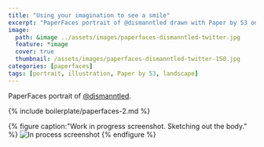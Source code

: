 ```yaml
---
title: "Using your imagination to see a smile"
excerpt: "PaperFaces portrait of @dismanntled drawn with Paper by 53 on an iPad."
image: 
  path: &image ../assets/images/paperfaces-dismanntled-twitter.jpg 
  feature: *image
  cover: true
  thumbnail: /assets/images/paperfaces-dismanntled-twitter-150.jpg
categories: [paperfaces]
tags: [portrait, illustration, Paper by 53, landscape]
---
```


PaperFaces portrait of [@dismanntled](https://twitter.com/dismanntled).

{% include boilerplate/paperfaces-2.md %}

{% figure caption:"Work in progress screenshot. Sketching out the body." %}
![In process screenshot](/assets/images/paperfaces-dismanntled-process-1-600.jpg)
{% endfigure %}
